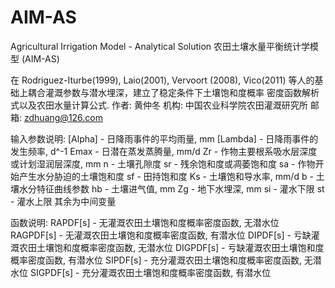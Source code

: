 # AIM-AS

Agricultural Irrigation Model - Analytical Solution
农田土壤水量平衡统计学模型 (AIM-AS)


在 Rodriguez-Iturbe(1999), Laio(2001), Vervoort (2008), Vico(2011)
等人的基础上耦合灌溉参数与潜水埋深，建立了稳定条件下土壤饱和度概率
密度函数解析式以及农田水量计算公式.
作者: 黄仲冬
机构: 中国农业科学院农田灌溉研究所
邮箱: zdhuang@126.com


输入参数说明:
\[Alpha]    - 日降雨事件的平均雨量, mm
\[Lambda]    - 日降雨事件的发生频率, d^-1
Emax - 日潜在蒸发蒸腾量, mm/d
Zr   - 作物主要根系吸水层深度或计划湿润层深度, mm
n    - 土壤孔隙度
sr   - 残余饱和度或凋萎饱和度
sa   - 作物开始产生水分胁迫的土壤饱和度
sf   - 田持饱和度
Ks   - 土壤饱和导水率, mm/d
b    - 土壤水分特征曲线参数
hb   - 土壤进气值, mm
Zg   - 地下水埋深, mm
si   - 灌水下限
st   - 灌水上限
其余为中间变量 


函数说明:
RAPDF[s]  - 无灌溉农田土壤饱和度概率密度函数, 无潜水位
RAGPDF[s] - 无灌溉农田土壤饱和度概率密度函数, 有潜水位
DIPDF[s]  - 亏缺灌溉农田土壤饱和度概率密度函数, 无潜水位
DIGPDF[s] - 亏缺灌溉农田土壤饱和度概率密度函数, 有潜水位
SIPDF[s]  - 充分灌溉农田土壤饱和度概率密度函数, 无潜水位
SIGPDF[s] - 充分灌溉农田土壤饱和度概率密度函数, 有潜水位